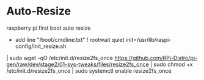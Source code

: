 # Auto-Resize
raspberry pi first boot auto resize


- add line "/boot/cmdline.txt" 
! rootwait quiet init=/usr/lib/raspi-config/init_resize.sh

| sudo wget -qO /etc/init.d/resize2fs_once https://github.com/RPi-Distro/pi-gen/raw/dev/stage2/01-sys-tweaks/files/resize2fs_once
| sudo chmod +x /etc/init.d/resize2fs_once
| sudo systemctl enable resize2fs_once

